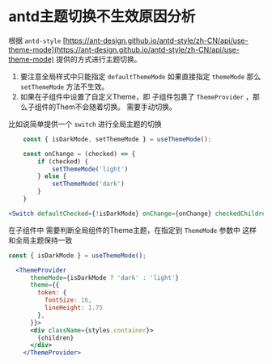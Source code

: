 # antd主题切换不生效原因分析

根据 `antd-style` [https://ant-design.github.io/antd-style/zh-CN/api/use-theme-mode](https://ant-design.github.io/antd-style/zh-CN/api/use-theme-mode) 提供的方式进行主题切换。

1. 要注意全局样式中只能指定 `defaultThemeMode` 如果直接指定 `themeMode`  那么 `setThemeMode` 方法不生效。
2. 如果在子组件中设置了自定义Theme，即 子组件包裹了 `ThemeProvider` ，那么子组件的Them不会随着切换。 需要手动切换。

比如说简单提供一个 `switch`  进行全局主题的切换

```jsx
	const { isDarkMode, setThemeMode } = useThemeMode();

	const onChange = (checked) => {
		if (checked) {
			setThemeMode('light')
		} else {
			setThemeMode('dark')
		}
	}

<Switch defaultChecked={!isDarkMode} onChange={onChange} checkedChildren='暗色' unCheckedChildren='亮色' />
```

在子组件中 需要判断全局组件的Theme主题，在指定到 `ThemeMode` 参数中 这样和全局主题保持一致

```jsx
const { isDarkMode } = useThemeMode();

  <ThemeProvider
      themeMode={isDarkMode ? 'dark' : 'light'}
      theme={{
        token: {
          fontSize: 16,
          lineHeight: 1.75
        },
      }}>
      <div className={styles.container}>
        {children}
      </div>
    </ThemeProvider>
```
